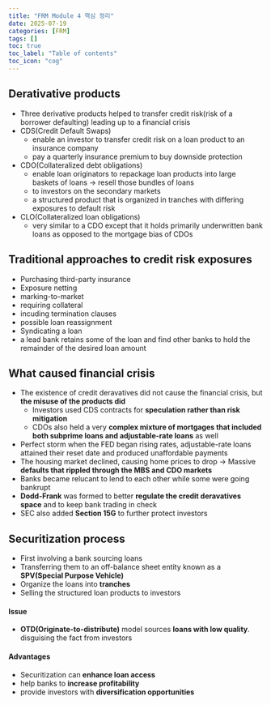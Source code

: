 ```yaml
---
title: "FRM Module 4 핵심 정리"
date: 2025-07-19
categories: [FRM]
tags: []
toc: true
toc_label: "Table of contents"
toc_icon: "cog"
---
```


## Derativative products
- Three derivative products helped to transfer credit risk(risk of a borrower defaulting) leading up to a financial crisis
- CDS(Credit Default Swaps)
  - enable an investor to transfer credit risk on a loan product to an insurance company
  - pay a quarterly insurance premium to buy downside protection
- CDO(Collateralized debt obligations)
  - enable loan originators to repackage loan products into large baskets of loans -> resell those bundles of loans
  - to investors on the secondary markets
  - a structured product that is organized in tranches with differing exposures to default risk
- CLO(Collateralized loan obligations)
  - very similar to a CDO except that it holds primarily underwritten bank loans as opposed to the mortgage bias of CDOs

 ## Traditional approaches to credit risk exposures
- Purchasing third-party insurance
- Exposure netting
- marking-to-market
- requiring collateral
- incuding termination clauses
- possible loan reassignment
- Syndicating a loan
 - a lead bank retains some of the loan and find other banks to hold the remainder of the desired loan amount

## What caused financial crisis
- The existence of credit deravatives did not cause the financial crisis, but **the misuse of the products did**
  - Investors used CDS contracts for **speculation rather than risk mitigation**
  - CDOs also held a very **complex mixture of mortgages that included both subprime loans and adjustable-rate loans** as well
- Perfect storm when the FED began rising rates, adjustable-rate loans attained their reset date and produced unaffordable payments
- The housing market declined, causing home prices to drop -> Massive **defaults that rippled through the MBS and CDO markets**
- Banks became relucant to lend to each other while some were going bankrupt
- **Dodd-Frank** was formed to better **regulate the credit deravatives space** and to keep bank trading in check
- SEC also added **Section 15G** to further protect investors

## Securitization process
- First involving a bank sourcing loans
- Transferring them to an off-balance sheet entity known as a **SPV(Special Purpose Vehicle)**
- Organize the loans into **tranches**
- Selling the structured loan products to investors

#### Issue
  - **OTD(Originate-to-distribute)** model sources **loans with low quality**. disguising the fact from investors

#### Advantages
  - Securitization can **enhance loan access**
  - help banks to **increase profitability**
  - provide investors with **diversification opportunities**
